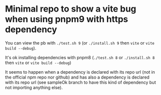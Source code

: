 Minimal repo to show a vite bug when using pnpm9 with https dependency
======================================================================

You can view the pb with `./test.sh 9` (or `./install.sh 9` then `vite` or `vite build --debug`). 

It's ok installing dependencies with pnpm8 (`./test.sh 8` or `./install.sh 8` then `vite` or `vite build --debug`)

It seems to happen when a dependency is declared with its repo url (not in the official npm repo nor github) and has also a dependency is declared with its repo url (see sampleOk branch to have this kind of dependency but not importing anything else).
